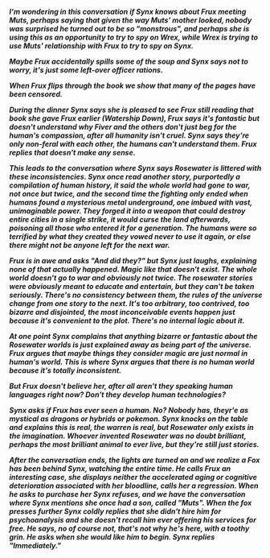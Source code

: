 ***I'm wondering in this conversation if Synx knows about Frux meeting Muts, perhaps saying that given the way Muts' mother looked, nobody was surprised he turned out to be so "monstrous", and perhaps she is using this as an opportunity to try to spy on Wrex, while Wrex is trying to use Muts' relationship with Frux to try to spy on Synx.***

***Maybe Frux accidentally spills some of the soup and Synx says not to worry, it's just some left-over officer rations.***

***When Frux flips through the book we show that many of the pages have been censored.***

***During the dinner Synx says she is pleased to see Frux still reading that book she gave Frux earlier (Watership Down), Frux says it's fantastic but doesn't understand why Fiver and the others don't just beg for the human's compassion, after all humanity isn't cruel.
Synx says they're only non-feral with each other, the humans can't understand them.
Frux replies that doesn't make any sense.***

***This leads to the conversation where Synx says Rosewater is littered with these inconsistencies.
Synx once read another story, purportedly a compilation of human history, it said the whole world had gone to war, not once but twice, and the second time the fighting only ended when humans found a mysterious metal underground, one imbued with vast, unimaginable power.
They forged it into a weapon that could destroy entire cities in a single strike, it would curse the land afterwards, poisoning all those who entered it for a generation.
The humans were so terrified by what they created they vowed never to use it again, or else there might not be anyone left for the next war.***

***Frux is in awe and asks "And did they?" but Synx just laughs, explaining none of that actually happened.
Magic like that doesn't exist.
The whole world doesn't go to war and obviously not twice.
The rosewater stories were obviously meant to educate and entertain, but they can't be taken seriously.
There's no consistency between them, the rules of the universe change from one story to the next.
It's too arbitrary, too contrived, too bizarre and disjointed, the most inconceivable events happen just because it's convenient to the plot.
There's no internal logic about it.***

***At one point Synx complains that anything bizarre or fantastic about the Rosewater worlds is just explained away as being part of the universe.
Frux argues that maybe things they consider magic are just normal in human's world.
This is where Synx argues that there is no human world because it's totally inconsistent.***

***But Frux doesn't believe her, after all aren't they speaking human languages right now?
Don't they develop human technologies?***

***Synx asks if Frux has ever seen a human.
No?
Nobody has, theyr'e as mystical as dragons or hybrids or pokemon.
Synx knocks on the table and explains this is real, the warren is real, but Rosewater only exists in the imagination.
Whoever invented Rosewater was no doubt brilliant, perhaps the most brilliant animal to ever live, but they're still just stories.***

***After the conversation ends, the lights are turned on and we realize a Fox has been behind Synx, watching the entire time.
He calls Frux an interesting case, she displays neither the accelerated aging or cognitive deterioration associated with her bloodline, calls her a regression.
When he asks to purchase her Synx refuses, and we have the conversation where Synx mentions she once had a son, called "Muts".
When the fox presses further Synx coldly replies that she didn't hire him for psychoanalysis and she doesn't recall him ever offering his services for free.
He says, no of course not, that's not why he's here, with a toothy grin.
He asks when she would like him to begin.
Synx replies "Immediately."***